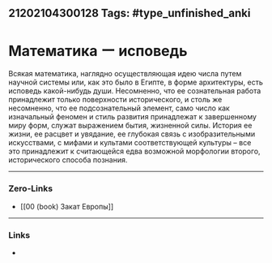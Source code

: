 21202104300128
Tags: #type_unfinished_anki 
---
# Математика ー исповедь

Всякая математика, наглядно осуществляющая идею числа путем научной системы или, как это было в Египте, в форме архитектуры, есть исповедь какой-нибудь души. Несомненно, что ее сознательная работа принадлежит только поверхности исторического, и столь же несомненно, что ее подсознательный элемент, само число как изначальный феномен и стиль развития принадлежат к завершенному миру форм, служат выражением бытия, жизненной силы. История ее жизни, ее расцвет и увядание, ее глубокая связь с изобразительными искусствами, с мифами и культами соответствующей культуры – все это принадлежит к считающейся едва возможной морфологии второго, исторического способа познания.

---
### Zero-Links
- [[00 (book) Закат Европы]]
---
### Links
-